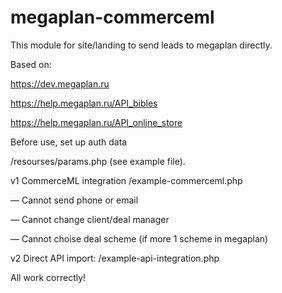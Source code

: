 # megaplan-commerceml

This module for site/landing to send leads to megaplan directly.

Based on:

https://dev.megaplan.ru

https://help.megaplan.ru/API_bibles

https://help.megaplan.ru/API_online_store


Before use, set up auth data 

/resourses/params.php
(see example file).

v1 CommerceML integration /example-commerceml.php

— Cannot send phone or email

— Cannot change client/deal manager
 
— Cannot choise deal scheme (if more 1 scheme in megaplan) 


v2 Direct API import: /example-api-integration.php

All work correctly!